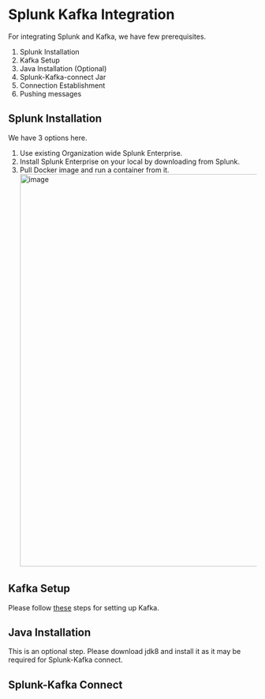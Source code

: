 # Splunk Kafka Integration
For integrating Splunk and Kafka, we have few prerequisites.
1. Splunk Installation
2. Kafka Setup
3. Java Installation (Optional)
4. Splunk-Kafka-connect Jar
5. Connection Establishment
6. Pushing messages

## Splunk Installation
We have 3 options here.
1. Use existing Organization wide Splunk Enterprise.
2. Install Splunk Enterprise on your local by downloading from Splunk.
3. Pull Docker image and run a container from it.
   <img width="794" alt="image" src="https://github.com/rajeshpp/Kafka-Projects/assets/19406666/1c4fc6d0-d22e-4b22-a1fd-7a3cba3b7d7d">

## Kafka Setup
Please follow [these](https://github.com/rajeshpp/Kafka-Projects/blob/main/Installation/readme.md) steps for setting up Kafka.

## Java Installation
This is an optional step. Please download jdk8 and install it as it may be required for Splunk-Kafka connect.

## Splunk-Kafka Connect
